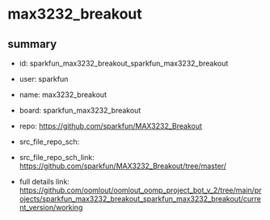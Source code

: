 # max3232_breakout
 
## summary 
* id: sparkfun_max3232_breakout_sparkfun_max3232_breakout
* user: sparkfun
* name: max3232_breakout
* board: sparkfun_max3232_breakout
* repo: https://github.com/sparkfun/MAX3232_Breakout



* src_file_repo_sch: 
* src_file_repo_sch_link: https://github.com/sparkfun/MAX3232_Breakout/tree/master/
* full details link: https://github.com/oomlout/oomlout_oomp_project_bot_v_2/tree/main/projects/sparkfun_max3232_breakout_sparkfun_max3232_breakout/current_version/working  







